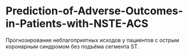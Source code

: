 # Prediction-of-Adverse-Outcomes-in-Patients-with-NSTE-ACS
Прогнозирование неблагоприятных исходов у пациентов с острым коронарным синдромом без подъёма сегмента ST.
